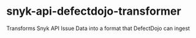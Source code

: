 # snyk-api-defectdojo-transformer
Transforms Snyk API Issue Data into a format that DefectDojo can ingest
